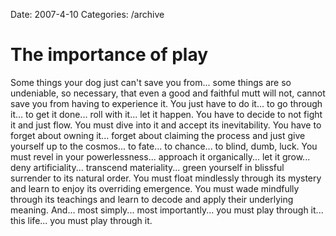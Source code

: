 Date: 2007-4-10
Categories: /archive

# The importance of play

Some things your dog just can't save you from... some things are so undeniable, so necessary, that even a good and faithful mutt will not, cannot save you from having to experience it.  You just have to do it... to go through it... to get it done... roll with it... let it happen.  You have to decide to not fight it and just flow.  You must dive into it and accept its inevitability.  You have to forget about owning it... forget about claiming the process and just give yourself up to the cosmos... to fate... to chance... to blind, dumb, luck.  You must revel in your powerlessness... approach it organically... let it grow... deny artificiality... transcend materiality... green yourself in blissful surrender to its natural order. You must float mindlessly through its mystery and learn to enjoy its overriding emergence.  You must wade mindfully through its teachings and learn to decode and apply their underlying meaning.  And... most simply... most importantly... you must play through it... this life... you must play through it.
